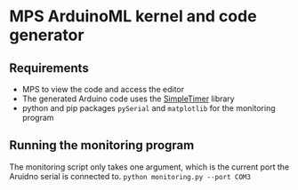 # MPS ArduinoML kernel and code generator

## Requirements
- MPS to view the code and access the editor
- The generated Arduino code uses the [SimpleTimer](https://playground.arduino.cc/Code/SimpleTimer) library
- python and pip packages `pySerial` and `matplotlib` for the monitoring program

## Running the monitoring program

The monitoring script only takes one argument, which is the current port the Aruidno serial is connected to.
`python monitoring.py --port COM3`
